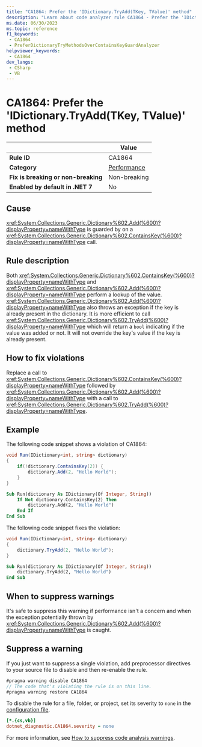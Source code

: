 ```yaml
---
title: "CA1864: Prefer the 'IDictionary.TryAdd(TKey, TValue)' method"
description: "Learn about code analyzer rule CA1864 - Prefer the 'IDictionary.TryAdd(TKey, TValue)' method"
ms.date: 06/30/2023
ms.topic: reference
f1_keywords:
 - CA1864
 - PreferDictionaryTryMethodsOverContainsKeyGuardAnalyzer
helpviewer_keywords:
 - CA1864
dev_langs:
 - CSharp
 - VB
---
```


# CA1864: Prefer the 'IDictionary.TryAdd(TKey, TValue)' method

|                                     | Value                                  |
| ----------------------------------- |----------------------------------------|
| **Rule ID**                         | CA1864                                 |
| **Category**                        | [Performance](performance-warnings.md) |
| **Fix is breaking or non-breaking** | Non-breaking                           |
| **Enabled by default in .NET 7**    | No                                     |

## Cause

<xref:System.Collections.Generic.Dictionary%602.Add(%600)?displayProperty=nameWithType> is guarded by on a <xref:System.Collections.Generic.Dictionary%602.ContainsKey(%600)?displayProperty=nameWithType> call.

## Rule description

Both <xref:System.Collections.Generic.Dictionary%602.ContainsKey(%600)?displayProperty=nameWithType> and <xref:System.Collections.Generic.Dictionary%602.Add(%600)?displayProperty=nameWithType> perform a lookup of the value. <xref:System.Collections.Generic.Dictionary%602.Add(%600)?displayProperty=nameWithType> also throws an exception if the key is already present in the dictionary. It is more efficient to call <xref:System.Collections.Generic.Dictionary%602.TryAdd(%600)?displayProperty=nameWithType> which will return a `bool` indicating if the value was added or not. It will not override the key's value if the key is already present.

## How to fix violations

Replace a call to <xref:System.Collections.Generic.Dictionary%602.ContainsKey(%600)?displayProperty=nameWithType> followed by <xref:System.Collections.Generic.Dictionary%602.Add(%600)?displayProperty=nameWithType> with a call to <xref:System.Collections.Generic.Dictionary%602.TryAdd(%600)?displayProperty=nameWithType>.

## Example

The following code snippet shows a violation of CA1864:

```csharp
void Run(IDictionary<int, string> dictionary)
{
    if(!dictionary.ContainsKey(2)) {
        dictionary.Add(2, "Hello World");
    }
}
```

```vb
Sub Run(dictionary As IDictionary(Of Integer, String))
    If Not dictionary.ContainsKey(2) Then
        dictionary.Add(2, "Hello World")
    End If
End Sub
```

The following code snippet fixes the violation:

```csharp
void Run(IDictionary<int, string> dictionary)
{
    dictionary.TryAdd(2, "Hello World");
}
```

```vb
Sub Run(dictionary As IDictionary(Of Integer, String))
    dictionary.TryAdd(2, "Hello World")
End Sub
```

## When to suppress warnings

It's safe to suppress this warning if performance isn't a concern and when the exception potentially thrown by <xref:System.Collections.Generic.Dictionary%602.Add(%600)?displayProperty=nameWithType> is caught.

## Suppress a warning

If you just want to suppress a single violation, add preprocessor directives to your source file to disable and then re-enable the rule.

```csharp
#pragma warning disable CA1864
// The code that's violating the rule is on this line.
#pragma warning restore CA1864
```

To disable the rule for a file, folder, or project, set its severity to `none` in the [configuration file](../configuration-files.md).

```ini
[*.{cs,vb}]
dotnet_diagnostic.CA1864.severity = none
```

For more information, see [How to suppress code analysis warnings](../suppress-warnings.md).
